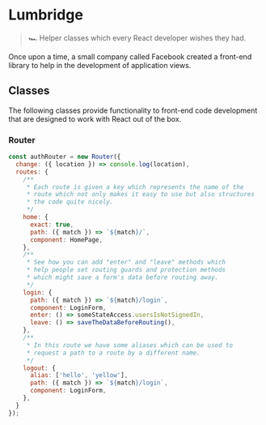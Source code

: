 # Lumbridge

> 🏎 Helper classes which every React developer wishes they had.

Once upon a time, a small company called Facebook created a front-end library to help in the development of application views.

## Classes

The following classes provide functionality to front-end code development that are designed to work with React out of the box.

### Router

```js
const authRouter = new Router({
  change: ({ location }) => console.log(location),
  routes: {
    /**
     * Each route is given a key which represents the name of the
     * route which not only makes it easy to use but also structures
     * the code quite nicely.
     */
    home: {
      exact: true,
      path: ({ match }) => `${match}/`,
      component: HomePage,
    },
    /**
     * See how you can add "enter" and "leave" methods which
     * help people set routing guards and protection methods
     * which might save a form's data before routing away.
     */
    login: {
      path: ({ match }) => `${match}/login`,
      component: LoginForm,
      enter: () => someStateAccess.usersIsNotSignedIn,
      leave: () => saveTheDataBeforeRouting(),
    },
    /**
     * In this route we have some aliases which can be used to
     * request a path to a route by a different name.
     */
    logout: {
      alias: ['hello', 'yellow'],
      path: ({ match }) => `${match}/login`,
      component: LoginForm,
    },
  }
});
```